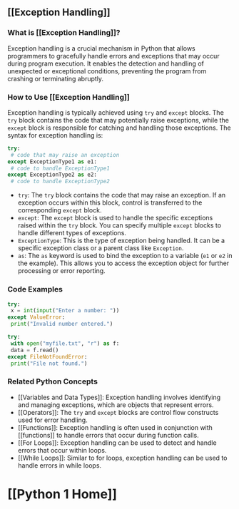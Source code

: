 ## [[Exception Handling]]

### What is [[Exception Handling]]?
Exception handling is a crucial mechanism in Python that allows programmers to gracefully handle errors and exceptions that may occur during program execution. It enables the detection and handling of unexpected or exceptional conditions, preventing the program from crashing or terminating abruptly.

### How to Use [[Exception Handling]]
Exception handling is typically achieved using `try` and `except` blocks. The `try` block contains the code that may potentially raise exceptions, while the `except` block is responsible for catching and handling those exceptions. The syntax for exception handling is:

```python
try:
 # code that may raise an exception
except ExceptionType1 as e1:
 # code to handle ExceptionType1
except ExceptionType2 as e2:
 # code to handle ExceptionType2
```
- `try`: The `try` block contains the code that may raise an exception. If an exception occurs within this block, control is transferred to the corresponding `except` block.
- `except`: The `except` block is used to handle the specific exceptions raised within the `try` block. You can specify multiple `except` blocks to handle different types of exceptions.
- `ExceptionType`: This is the type of exception being handled. It can be a specific exception class or a parent class like `Exception`.
- `as`: The `as` keyword is used to bind the exception to a variable (`e1` or `e2` in the example). This allows you to access the exception object for further processing or error reporting.

### Code Examples
```python
try:
 x = int(input("Enter a number: "))
except ValueError:
 print("Invalid number entered.")
```

```python
try:
 with open("myfile.txt", "r") as f:
 data = f.read()
except FileNotFoundError:
 print("File not found.")
```

### Related Python Concepts

- [[Variables and Data Types]]: Exception handling involves identifying and managing exceptions, which are objects that represent errors.
- [[Operators]]: The `try` and `except` blocks are control flow constructs used for error handling.
- [[Functions]]: Exception handling is often used in conjunction with [[functions]] to handle errors that occur during function calls.
- [[For Loops]]: Exception handling can be used to detect and handle errors that occur within loops.
- [[While Loops]]: Similar to for loops, exception handling can be used to handle errors in while loops.
# [[Python 1 Home]]
